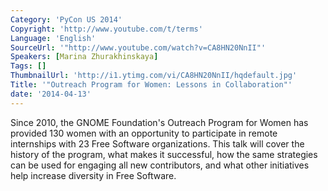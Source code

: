 ```yaml
---
Category: 'PyCon US 2014'
Copyright: 'http://www.youtube.com/t/terms'
Language: 'English'
SourceUrl: '"http://www.youtube.com/watch?v=CA8HN20NnII"'
Speakers: [Marina Zhurakhinskaya]
Tags: []
ThumbnailUrl: 'http://i1.ytimg.com/vi/CA8HN20NnII/hqdefault.jpg'
Title: '"Outreach Program for Women: Lessons in Collaboration"'
date: '2014-04-13'
---
```

Since 2010, the GNOME Foundation's Outreach Program for Women has provided 130 women with an opportunity to participate in remote internships with 23 Free Software organizations. This talk will cover the history of the program, what makes it successful, how the same strategies can be used for engaging all new contributors, and what other initiatives help increase diversity in Free Software.